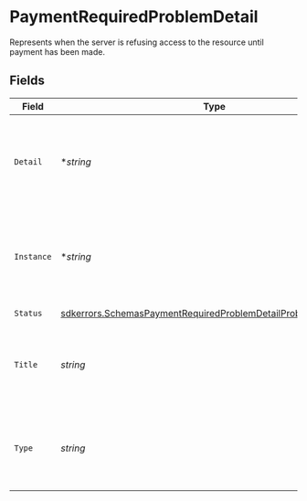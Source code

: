 # PaymentRequiredProblemDetail

Represents when the server is refusing access to the resource until payment has been made.


## Fields

| Field                                                                                                                                             | Type                                                                                                                                              | Required                                                                                                                                          | Description                                                                                                                                       |
| ------------------------------------------------------------------------------------------------------------------------------------------------- | ------------------------------------------------------------------------------------------------------------------------------------------------- | ------------------------------------------------------------------------------------------------------------------------------------------------- | ------------------------------------------------------------------------------------------------------------------------------------------------- |
| `Detail`                                                                                                                                          | **string*                                                                                                                                         | :heavy_minus_sign:                                                                                                                                | A human-readable explanation specific to this occurrence of the problem.                                                                          |
| `Instance`                                                                                                                                        | **string*                                                                                                                                         | :heavy_minus_sign:                                                                                                                                | A URI reference that identifies the specific occurrence of the problem.                                                                           |
| `Status`                                                                                                                                          | [sdkerrors.SchemasPaymentRequiredProblemDetailProblemDetailStatus](../../models/errors/schemaspaymentrequiredproblemdetailproblemdetailstatus.md) | :heavy_check_mark:                                                                                                                                | N/A                                                                                                                                               |
| `Title`                                                                                                                                           | *string*                                                                                                                                          | :heavy_check_mark:                                                                                                                                | A short, human-readable summary of the problem type.                                                                                              |
| `Type`                                                                                                                                            | *string*                                                                                                                                          | :heavy_check_mark:                                                                                                                                | A URI reference that identifies the problem type.                                                                                                 |